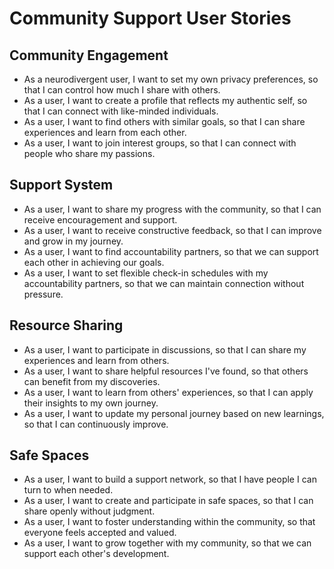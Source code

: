 # Community Support User Stories

## Community Engagement
- As a neurodivergent user, I want to set my own privacy preferences, so that I can control how much I share with others.
- As a user, I want to create a profile that reflects my authentic self, so that I can connect with like-minded individuals.
- As a user, I want to find others with similar goals, so that I can share experiences and learn from each other.
- As a user, I want to join interest groups, so that I can connect with people who share my passions.

## Support System
- As a user, I want to share my progress with the community, so that I can receive encouragement and support.
- As a user, I want to receive constructive feedback, so that I can improve and grow in my journey.
- As a user, I want to find accountability partners, so that we can support each other in achieving our goals.
- As a user, I want to set flexible check-in schedules with my accountability partners, so that we can maintain connection without pressure.

## Resource Sharing
- As a user, I want to participate in discussions, so that I can share my experiences and learn from others.
- As a user, I want to share helpful resources I've found, so that others can benefit from my discoveries.
- As a user, I want to learn from others' experiences, so that I can apply their insights to my own journey.
- As a user, I want to update my personal journey based on new learnings, so that I can continuously improve.

## Safe Spaces
- As a user, I want to build a support network, so that I have people I can turn to when needed.
- As a user, I want to create and participate in safe spaces, so that I can share openly without judgment.
- As a user, I want to foster understanding within the community, so that everyone feels accepted and valued.
- As a user, I want to grow together with my community, so that we can support each other's development. 
